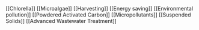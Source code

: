 [[Chlorella]]
[[Microalgae]]
[[Harvesting]]
[[Energy saving]]
[[Environmental pollution]]
[[Powdered Activated Carbon]]
[[Micropollutants]]
[[Suspended Solids]]
[[Advanced Wastewater Treatment]]
